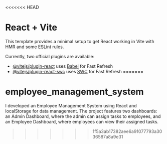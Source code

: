 <<<<<<< HEAD
# React + Vite

This template provides a minimal setup to get React working in Vite with HMR and some ESLint rules.

Currently, two official plugins are available:

- [@vitejs/plugin-react](https://github.com/vitejs/vite-plugin-react/blob/main/packages/plugin-react/README.md) uses [Babel](https://babeljs.io/) for Fast Refresh
- [@vitejs/plugin-react-swc](https://github.com/vitejs/vite-plugin-react-swc) uses [SWC](https://swc.rs/) for Fast Refresh
=======
# employee_management_system
I developed an Employee Management System using React and localStorage for data management. The project features two dashboards: an Admin Dashboard, where the admin can assign tasks to employees, and an Employee Dashboard, where employees can view their assigned tasks.
>>>>>>> 1f5a3ab17382aee6a91077793a3036587a8a9e31
